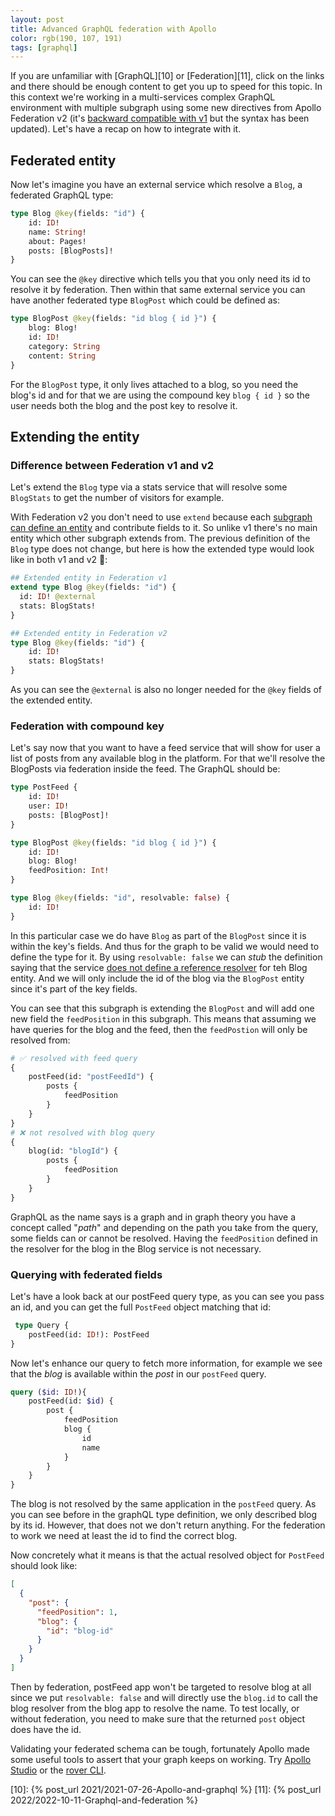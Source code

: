 ```yaml
---
layout: post
title: Advanced GraphQL federation with Apollo
color: rgb(190, 107, 191)
tags: [graphql]
---
```


If you are unfamiliar with [GraphQL][10] or [Federation][11], click on the links and there should be enough content to get you up
to speed for this topic.
In this context we're working in a multi-services complex GraphQL environment with multiple subgraph using some
new directives from Apollo Federation v2 (it's [backward compatible with v1][2] but the syntax has been updated). Let's have a 
recap on how to integrate with it.

## Federated entity

Now let's imagine you have an external service which resolve a `Blog`, a federated GraphQL type:

```graphql
type Blog @key(fields: "id") {
    id: ID!
    name: String!
    about: Pages!
    posts: [BlogPosts]!
}
```

You can see the `@key` directive which tells you that you only need its id to resolve it by federation. 
Then within that same external service you can have another federated type `BlogPost` which could be defined as:

```graphql
type BlogPost @key(fields: "id blog { id }") {
    blog: Blog!
    id: ID!
    category: String
    content: String
}
```

For the `BlogPost` type, it only lives attached to a blog, so you need the blog's id and for that we are using the 
compound key `blog { id }` so the user needs both the blog and the post key to resolve it.

## Extending the entity

### Difference between Federation v1 and v2

Let's extend the `Blog` type via a stats service that will resolve some `BlogStats` to get the number of visitors for
example.

With Federation v2 you don't need to use `extend` because each [subgraph can define an entity][2] and contribute fields to
it. So unlike v1 there's no main entity which other subgraph extends from. The previous definition of the `Blog` type 
does not change, but here is how the extended type would look like in both v1 and v2 🍌:

```graphql
## Extended entity in Federation v1
extend type Blog @key(fields: "id") {
  id: ID! @external
  stats: BlogStats!
}

## Extended entity in Federation v2
type Blog @key(fields: "id") {
    id: ID!
    stats: BlogStats!
}
```

As you can see the `@external` is also no longer needed for the `@key` fields of the extended entity. 

### Federation with compound key

Let's say now that you want to have a feed service that will show for user a list of posts from any available blog in the
platform. For that we'll resolve the BlogPosts via federation inside the feed. The GraphQL should be:

```graphql
type PostFeed {
    id: ID!
    user: ID!
    posts: [BlogPost]!
}

type BlogPost @key(fields: "id blog { id }") {
    id: ID!
    blog: Blog!
    feedPosition: Int!
}

type Blog @key(fields: "id", resolvable: false) {
    id: ID!
}
```

In this particular case we do have `Blog` as part of the `BlogPost` since it is within the key's fields.
And thus for the graph to be valid we would need to define the type for it.
By using `resolvable: false` we can _stub_ the definition saying that the service [does not define a reference
resolver][3] for teh Blog entity. And we will only include the id of the blog via the `BlogPost` entity since it's part
of the key fields.

You can see that this subgraph is extending the `BlogPost` and will add one new field the `feedPosition` in this subgraph.
This means that assuming we have queries for the blog and the feed, then the `feedPostion` will only be resolved from:

```graphql
# ✅ resolved with feed query
{
    postFeed(id: "postFeedId") {
        posts {
            feedPosition
        }
    }
}
# ❌ not resolved with blog query
{
    blog(id: "blogId") {
        posts {
            feedPosition
        }
    }
}
```

GraphQL as the name says is a graph and in graph theory you have a concept called "_path_" and depending on the path you
take from the query, some fields can or cannot be resolved. Having the `feedPosition` defined in the resolver for the 
blog in the Blog service is not necessary.

### Querying with federated fields

Let's have a look back at our postFeed query type, as you can see you pass an id, and you can get the full `PostFeed` 
object matching that id:

```graphql
 type Query {
    postFeed(id: ID!): PostFeed 
}
```

Now let's enhance our query to fetch more information, for example we see that the _blog_ is available within the _post_
in our `postFeed` query.

```graphql
query ($id: ID!){
    postFeed(id: $id) {
        post {
            feedPosition
            blog {
                id
                name
            }
        }
    }    
}
```

The blog is not resolved by the same application in the `postFeed` query. As you can see before in the graphQL
type definition, we only described blog by its id. However, that does not we don't return anything. For the federation
to work we need at least the id to find the correct blog.

Now concretely what it means is that the actual resolved object for `PostFeed` should look like:

```json
[
  {
    "post": {
      "feedPosition": 1,
      "blog": {
        "id": "blog-id"
      }
    }
  }
]
```

Then by federation, postFeed app won't be targeted to resolve blog at all since we put `resolvable: false` and will 
directly use the `blog.id` to call the blog resolver from the blog app to resolve the name.
To test locally, or without federation, you need to make sure that the returned `post` object does
have the id.

Validating your federated schema can be tough, fortunately Apollo made some useful tools to assert that your graph keeps
on working. Try [Apollo Studio][5] or the [rover CLI][4].

[1]: https://www.apollographql.com/docs/federation/entities-advanced
[2]: https://www.apollographql.com/docs/federation/federation-2/moving-to-federation-2
[3]: https://www.apollographql.com/docs/federation/entities/#referencing-an-entity-without-contributing-fields
[4]: https://www.apollographql.com/docs/graphos/delivery/schema-checks/
[5]: https://studio.apollographql.com/login?from=%2F
[10]: {% post_url 2021/2021-07-26-Apollo-and-graphql %}
[11]: {% post_url 2022/2022-10-11-Graphql-and-federation %}

